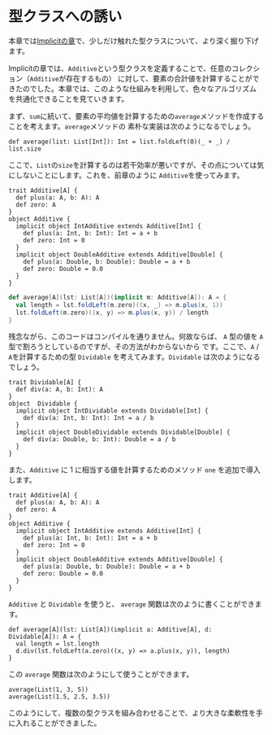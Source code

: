 # 型クラスへの誘い

本章では[Implicitの章](./implicit.md)で、少しだけ触れた型クラスについて、より深く掘り下げます。

Implicitの章では、`Additive`という型クラスを定義することで、任意のコレクション（`Additive`が存在するもの）
に対して、要素の合計値を計算することができたのでした。本章では、このような仕組みを利用して、色々なアルゴリズム
を共通化できることを見ていきます。

まず、`sum`に続いて、要素の平均値を計算するための`average`メソッドを作成することを考えます。`average`メソッドの
素朴な実装は次のようになるでしょう。

```tut
def average(list: List[Int]): Int = list.foldLeft(0)(_ + _) / list.size
```

ここで、`List`の`size`を計算するのは若干効率が悪いですが、その点については気にしないことにします。これを、前章のように
`Additive`を使ってみます。

```tut
trait Additive[A] {
  def plus(a: A, b: A): A
  def zero: A
}
object Additive {
  implicit object IntAdditive extends Additive[Int] {
    def plus(a: Int, b: Int): Int = a + b
    def zero: Int = 0
  }
  implicit object DoubleAdditive extends Additive[Double] {
    def plus(a: Double, b: Double): Double = a + b
    def zero: Double = 0.0
  }
}
```

```scala
def average[A](lst: List[A])(implicit m: Additive[A]): A = {
  val length = lst.foldLeft(m.zero)((x, _) => m.plus(x, 1))
  lst.foldLeft(m.zero)((x, y) => m.plus(x, y)) / length
}
```

残念ながら、このコードはコンパイルを通りません。何故ならば、 `A` 型の値を `A` 型で割ろうとしているのですが、その方法がわからないから
です。ここで、`A` / `A`を計算するための型 `Dividable` を考えてみます。`Dividable` は次のようになるでしょう。

```tut
trait Dividable[A] {
  def div(a: A, b: Int): A 
}
object  Dividable {
  implicit object IntDividable extends Dividable[Int] {
    def div(a: Int, b: Int): Int = a / b
  }
  implicit object DoubleDividable extends Dividable[Double] {
    def div(a: Double, b: Int): Double = a / b
  }
}
```

また、`Additive` に 1 に相当する値を計算するためのメソッド `one` を追加で導入します。

```tut
trait Additive[A] {
  def plus(a: A, b: A): A
  def zero: A
}
object Additive {
  implicit object IntAdditive extends Additive[Int] {
    def plus(a: Int, b: Int): Int = a + b
    def zero: Int = 0
  }
  implicit object DoubleAdditive extends Additive[Double] {
    def plus(a: Double, b: Double): Double = a + b
    def zero: Double = 0.0
  }
}
```


`Additive` と `Dividable` を使うと、 `average` 関数は次のように書くことができます。

```tut
def average[A](lst: List[A])(implicit a: Additive[A], d: Dividable[A]): A = {
  val length = lst.length
  d.div(lst.foldLeft(a.zero)((x, y) => a.plus(x, y)), length)
}
```

この `average` 関数は次のようにして使うことができます。

```tut
average(List(1, 3, 5))
average(List(1.5, 2.5, 3.5))
```

このようにして、複数の型クラスを組み合わせることで、より大きな柔軟性を手に入れることができました。
